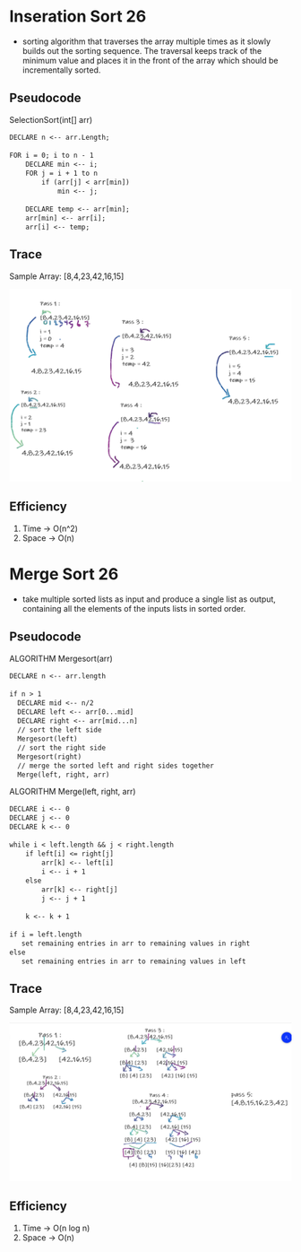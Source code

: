 # Inseration Sort 26
-  sorting algorithm that traverses the array multiple times as it slowly builds out the sorting sequence. The traversal keeps track of the minimum value and places it in the front of the array which should be incrementally sorted.

## Pseudocode

SelectionSort(int[] arr)

    DECLARE n <-- arr.Length;

    FOR i = 0; i to n - 1  
        DECLARE min <-- i;
        FOR j = i + 1 to n
            if (arr[j] < arr[min])
                min <-- j;

        DECLARE temp <-- arr[min];
        arr[min] <-- arr[i];
        arr[i] <-- temp;


## Trace
Sample Array: [8,4,23,42,16,15]

![whiteboard](./images/blog.PNG)


## Efficiency
1. Time -> O(n^2)
2. Space -> O(n)


# Merge Sort 26
- take multiple sorted lists as input and produce a single list as output, containing all the elements of the inputs lists in sorted order.

## Pseudocode

ALGORITHM Mergesort(arr)

    DECLARE n <-- arr.length

    if n > 1
      DECLARE mid <-- n/2
      DECLARE left <-- arr[0...mid]
      DECLARE right <-- arr[mid...n]
      // sort the left side
      Mergesort(left)
      // sort the right side
      Mergesort(right)
      // merge the sorted left and right sides together
      Merge(left, right, arr)


ALGORITHM Merge(left, right, arr)

    DECLARE i <-- 0
    DECLARE j <-- 0
    DECLARE k <-- 0

    while i < left.length && j < right.length
        if left[i] <= right[j]
            arr[k] <-- left[i]
            i <-- i + 1
        else
            arr[k] <-- right[j]
            j <-- j + 1

        k <-- k + 1

    if i = left.length
       set remaining entries in arr to remaining values in right
    else
       set remaining entries in arr to remaining values in left


## Trace
Sample Array: [8,4,23,42,16,15]

![whiteboard](./images/blog27.PNG)


## Efficiency
1. Time -> O(n log n)
2. Space -> O(n)